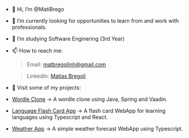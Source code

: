 - 👋 Hi, I’m @MatiBrego
- 👀 I’m currently looking for opportunities to learn from and work with professionals.
- 🌱 I’m studying Software Enginering (3rd Year)
- 📫 How to reach me:

  > Email: matbregolinh@gmail.com 

  > LinkedIn: [Matías Bregoli](https://www.linkedin.com/in/mat%C3%ADas-bregoli-a8b19a217)
            
- 💼 Visit some of my projects:

* [Wordle Clone](https://github.com/MatiBrego/wordle-clone-java) -> A wordle clone using Java, Spring and Vaadin.

* [Language Flash Card App](https://github.com/MatiBrego/flashcardapp) -> A flash card WebApp for learning languages using Typescript and React.

* [Weather App](https://github.com/MatiBrego/weatherapp) -> A simple weather forecast WebApp using Typescript.
        

<!---
MatiBrego/MatiBrego is a ✨ special ✨ repository because its `README.md` (this file) appears on your GitHub profile.
You can click the Preview link to take a look at your changes.
--->
